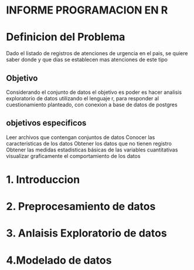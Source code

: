 # INFORME PROGRAMACION EN R
# Definicion del Problema
Dado el listado de registros de atenciones de urgencia en el pais, se quiere saber donde y que días se establecen mas atenciones de este tipo

## Objetivo
Considerando el conjunto de datos el objetivo es poder es hacer analisis exploratorio de datos utilizando el lenguaje r, para responder al cuestionamiento planteado, con conexion a base de datos de postgres

## objetivos especificos
Leer archivos que contengan conjuntos de datos
Conocer las caracteristicas de los datos
Obtener los datos que no tienen registro
Obtener las medidas estadisticas básicas de las variables cuantitativas
visualizar graficamente el comportamiento de los datos


# 1. Introduccion
# 2. Preprocesamiento de datos
# 3. Anlaisis Exploratorio de datos
# 4.Modelado de datos
